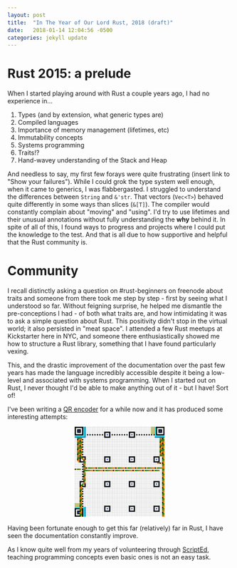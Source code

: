 ```yaml
---
layout: post
title:  "In The Year of Our Lord Rust, 2018 (draft)"
date:   2018-01-14 12:04:56 -0500
categories: jekyll update
---
```


<style>
  img {
    height: 40%;
    width: 40%;
  }

  #qr-img {
    text-align: center;
  }
</style>

# Rust 2015: a prelude

When I started playing around with Rust a couple years ago, I had no experience in...

1. Types (and by extension, what generic types are)
2. Compiled languages
3. Importance of memory management (lifetimes, etc)
4. Immutability concepts
5. Systems programming
6. Traits!?
7. Hand-wavey understanding of the Stack and Heap

And needless to say, my first few forays were quite frustrating (insert link to "Show your failures"). While I could grok the type system well enough, when it came to generics, I was flabbergasted. I struggled to understand the differences between `String` and `&'str`. That vectors (`Vec<T>`) behaved quite differently in some ways than slices (`&[T]`). The compiler would constantly complain about "moving" and "using". I'd try to use lifetimes and their unusual annotations without fully understanding the **why** behind it. In spite of all of this, I found ways to progress and projects where I could put the knowledge to the test. And that is all due to how supportive and helpful that the Rust community is.

# Community

I recall distinctly asking a question on #rust-beginners on freenode about traits and someone from there took me step by step - first by seeing what I understood so far. Without feigning surprise, he helped me dismantle the pre-conceptions I had - of both what traits are, and how intimidating it was to ask a simple question about Rust. This positivity didn't stop in the virtual world; it also persisted in "meat space". I attended a few Rust meetups at Kickstarter here in NYC, and someone there enthusiastically showed me how to structure a Rust library, something that I have found particularly vexing.

This, and the drastic improvement of the documentation over the past few years has made the language incredibly accessible despite it being a low-level and associated with systems programming. When I started out on Rust, I never thought I'd be able to make anything out of it - but I have! Sort of!

I've been writing a [QR encoder](https://github.com/wismer/qr-encode) for a while now and it has produced some interesting attempts:

<div id='qr-img'>
  <img src="/assets/img/qr-ex-1.png">
</div>

Having been fortunate enough to get this far (relatively) far in Rust, I have seen the documentation constantly improve.

As I know quite well from my years of volunteering through [ScriptEd](https://scripted.org), teaching programming concepts even basic ones is not an easy task.
